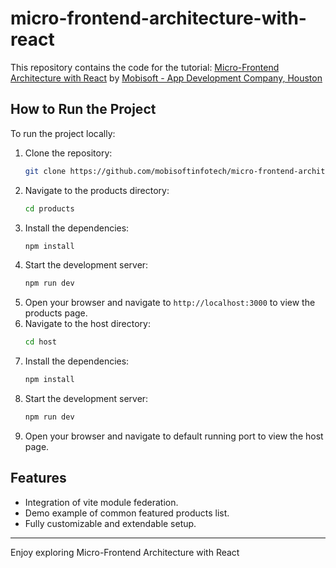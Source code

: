 # micro-frontend-architecture-with-react

This repository contains the code for the tutorial: <a href="">Micro-Frontend Architecture with React</a> by <a href="https://mobisoftinfotech.com/">Mobisoft - App Development Company, Houston</a>

## How to Run the Project
To run the project locally:

1. Clone the repository:
   ```bash
   git clone https://github.com/mobisoftinfotech/micro-frontend-architecture-with-react.git
   ```
2. Navigate to the products directory:
   ```bash
   cd products
   ```
3. Install the dependencies:
   ```bash
   npm install
   ```
4. Start the development server:
   ```bash
   npm run dev
   ```
5. Open your browser and navigate to `http://localhost:3000` to view the products page.
6. Navigate to the host directory:
   ```bash
   cd host
   ```
3. Install the dependencies:
   ```bash
   npm install
   ```
4. Start the development server:
   ```bash
   npm run dev
   ```
5. Open your browser and navigate to default running port to view the host page.


## Features
- Integration of vite module federation.
- Demo example of common featured products list.
- Fully customizable and extendable setup.

---

Enjoy exploring Micro-Frontend Architecture with React